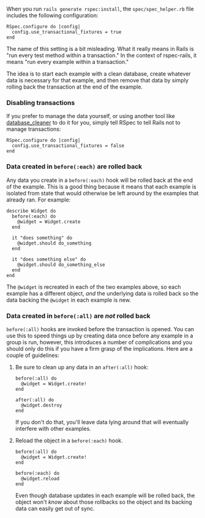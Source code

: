When you run `rails generate rspec:install`, the `spec/spec_helper.rb` file
includes the following configuration:

    RSpec.configure do |config|
      config.use_transactional_fixtures = true
    end

The name of this setting is a bit misleading. What it really means in Rails
is "run every test method within a transaction." In the context of rspec-rails,
it means "run every example within a transaction."

The idea is to start each example with a clean database, create whatever data
is necessary for that example, and then remove that data by simply rolling back
the transaction at the end of the example.

### Disabling transactions

If you prefer to manage the data yourself, or using another tool like
[database_cleaner](https://github.com/bmabey/database_cleaner) to do it for you,
simply tell RSpec to tell Rails not to manage transactions:

    RSpec.configure do |config|
      config.use_transactional_fixtures = false
    end

### Data created in `before(:each)` are rolled back

Any data you create in a `before(:each)` hook will be rolled back at the end of
the example. This is a good thing because it means that each example is
isolated from state that would otherwise be left around by the examples that
already ran. For example:

    describe Widget do
      before(:each) do
        @widget = Widget.create
      end

      it "does something" do
        @widget.should do_something
      end
        
      it "does something else" do
        @widget.should do_something_else
      end
    end

The `@widget` is recreated in each of the two examples above, so each example
has a different object, _and_ the underlying data is rolled back so the data
backing the `@widget` in each example is new.
        
### Data created in `before(:all)` are _not_ rolled back

`before(:all)` hooks are invoked before the transaction is opened. You can use
this to speed things up by creating data once before any example in a group is
run, however, this introduces a number of complications and you should only do
this if you have a firm grasp of the implications. Here are a couple of
guidelines:

1.  Be sure to clean up any data in an `after(:all)` hook:

        before(:all) do
          @widget = Widget.create!
        end

        after(:all) do
          @widget.destroy
        end

    If you don't do that, you'll leave data lying around that will eventually
    interfere with other examples.

2.  Reload the object in a `before(:each)` hook.

        before(:all) do
          @widget = Widget.create!
        end

        before(:each) do
          @widget.reload
        end

      Even though database updates in each example will be rolled back, the
      object won't _know_ about those rollbacks so the object and its backing
      data can easily get out of sync.
